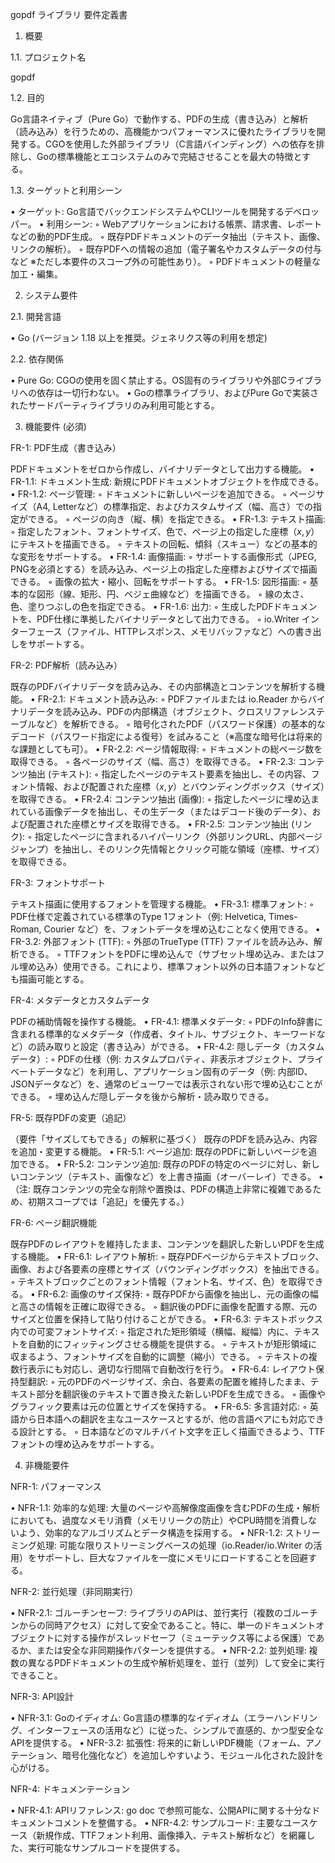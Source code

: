 gopdf ライブラリ 要件定義書


1. 概要


1.1. プロジェクト名

gopdf

1.2. 目的

Go言語ネイティブ（Pure Go）で動作する、PDFの生成（書き込み）と解析（読み込み）を行うための、高機能かつパフォーマンスに優れたライブラリを開発する。CGOを使用した外部ライブラリ（C言語バインディング）への依存を排除し、Goの標準機能とエコシステムのみで完結させることを最大の特徴とする。

1.3. ターゲットと利用シーン

• ターゲット: Go言語でバックエンドシステムやCLIツールを開発するデベロッパー。
• 利用シーン:
    ◦ Webアプリケーションにおける帳票、請求書、レポートなどの動的PDF生成。
    ◦ 既存PDFドキュメントのデータ抽出（テキスト、画像、リンクの解析）。
    ◦ 既存PDFへの情報の追加（電子署名やカスタムデータの付与など ※ただし本要件のスコープ外の可能性あり）。
    ◦ PDFドキュメントの軽量な加工・編集。

2. システム要件


2.1. 開発言語

• Go (バージョン 1.18 以上を推奨。ジェネリクス等の利用を想定)

2.2. 依存関係

• Pure Go: CGOの使用を固く禁止する。OS固有のライブラリや外部Cライブラリへの依存は一切行わない。
• Goの標準ライブラリ、およびPure Goで実装されたサードパーティライブラリのみ利用可能とする。

3. 機能要件 (必須)


FR-1: PDF生成（書き込み）

PDFドキュメントをゼロから作成し、バイナリデータとして出力する機能。
• FR-1.1: ドキュメント生成: 新規にPDFドキュメントオブジェクトを作成できる。
• FR-1.2: ページ管理:
    ◦ ドキュメントに新しいページを追加できる。
    ◦ ページサイズ（A4, Letterなど）の標準指定、およびカスタムサイズ（幅、高さ）での指定ができる。
    ◦ ページの向き（縦、横）を指定できる。
• FR-1.3: テキスト描画:
    ◦ 指定したフォント、フォントサイズ、色で、ページ上の指定した座標（$x, y$）にテキストを描画できる。
    ◦ テキストの回転、傾斜（スキュー）などの基本的な変形をサポートする。
• FR-1.4: 画像描画:
    ◦ サポートする画像形式（JPEG, PNGを必須とする）を読み込み、ページ上の指定した座標およびサイズで描画できる。
    ◦ 画像の拡大・縮小、回転をサポートする。
• FR-1.5: 図形描画:
    ◦ 基本的な図形（線、矩形、円、ベジェ曲線など）を描画できる。
    ◦ 線の太さ、色、塗りつぶしの色を指定できる。
• FR-1.6: 出力:
    ◦ 生成したPDFドキュメントを、PDF仕様に準拠したバイナリデータとして出力できる。
    ◦ io.Writer インターフェース（ファイル、HTTPレスポンス、メモリバッファなど）への書き出しをサポートする。

FR-2: PDF解析（読み込み）

既存のPDFバイナリデータを読み込み、その内部構造とコンテンツを解析する機能。
• FR-2.1: ドキュメント読み込み:
    ◦ PDFファイルまたは io.Reader からバイナリデータを読み込み、PDFの内部構造（オブジェクト、クロスリファレンステーブルなど）を解析できる。
    ◦ 暗号化されたPDF（パスワード保護）の基本的なデコード（パスワード指定による復号）を試みること（※高度な暗号化は将来的な課題としても可）。
• FR-2.2: ページ情報取得:
    ◦ ドキュメントの総ページ数を取得できる。
    ◦ 各ページのサイズ（幅、高さ）を取得できる。
• FR-2.3: コンテンツ抽出 (テキスト):
    ◦ 指定したページのテキスト要素を抽出し、その内容、フォント情報、および配置された座標（$x, y$）とバウンディングボックス（サイズ）を取得できる。
• FR-2.4: コンテンツ抽出 (画像):
    ◦ 指定したページに埋め込まれている画像データを抽出し、その生データ（またはデコード後のデータ）、および配置された座標とサイズを取得できる。
• FR-2.5: コンテンツ抽出 (リンク):
    ◦ 指定したページに含まれるハイパーリンク（外部リンクURL、内部ページジャンプ）を抽出し、そのリンク先情報とクリック可能な領域（座標、サイズ）を取得できる。

FR-3: フォントサポート

テキスト描画に使用するフォントを管理する機能。
• FR-3.1: 標準フォント:
    ◦ PDF仕様で定義されている標準のType 1フォント（例: Helvetica, Times-Roman, Courier など）を、フォントデータを埋め込むことなく使用できる。
• FR-3.2: 外部フォント (TTF):
    ◦ 外部のTrueType (TTF) ファイルを読み込み、解析できる。
    ◦ TTFフォントをPDFに埋め込んで（サブセット埋め込み、またはフル埋め込み）使用できる。これにより、標準フォント以外の日本語フォントなども描画可能とする。

FR-4: メタデータとカスタムデータ

PDFの補助情報を操作する機能。
• FR-4.1: 標準メタデータ:
    ◦ PDFのInfo辞書に含まれる標準的なメタデータ（作成者、タイトル、サブジェクト、キーワードなど）の読み取りと設定（書き込み）ができる。
• FR-4.2: 隠しデータ（カスタムデータ）:
    ◦ PDFの仕様（例: カスタムプロパティ、非表示オブジェクト、プライベートデータなど）を利用し、アプリケーション固有のデータ（例: 内部ID、JSONデータなど）を、通常のビューワーでは表示されない形で埋め込むことができる。
    ◦ 埋め込んだ隠しデータを後から解析・読み取りできる。

FR-5: 既存PDFの変更（追記）

（要件「サイズしてもできる」の解釈に基づく）
既存のPDFを読み込み、内容を追加・変更する機能。
• FR-5.1: ページ追加: 既存のPDFに新しいページを追加できる。
• FR-5.2: コンテンツ追加: 既存のPDFの特定のページに対し、新しいコンテンツ（テキスト、画像など）を上書き描画（オーバーレイ）できる。
• （注: 既存コンテンツの完全な削除や置換は、PDFの構造上非常に複雑であるため、初期スコープでは「追記」を優先する。）

FR-6: ページ翻訳機能

既存PDFのレイアウトを維持したまま、コンテンツを翻訳した新しいPDFを生成する機能。
• FR-6.1: レイアウト解析:
    ◦ 既存PDFページからテキストブロック、画像、および各要素の座標とサイズ（バウンディングボックス）を抽出できる。
    ◦ テキストブロックごとのフォント情報（フォント名、サイズ、色）を取得できる。
• FR-6.2: 画像のサイズ保持:
    ◦ 既存PDFから画像を抽出し、元の画像の幅と高さの情報を正確に取得できる。
    ◦ 翻訳後のPDFに画像を配置する際、元のサイズと位置を保持して貼り付けることができる。
• FR-6.3: テキストボックス内での可変フォントサイズ:
    ◦ 指定された矩形領域（横幅、縦幅）内に、テキストを自動的にフィッティングさせる機能を提供する。
    ◦ テキストが矩形領域に収まるよう、フォントサイズを自動的に調整（縮小）できる。
    ◦ テキストの複数行表示にも対応し、適切な行間隔で自動改行を行う。
• FR-6.4: レイアウト保持型翻訳:
    ◦ 元のPDFのページサイズ、余白、各要素の配置を維持したまま、テキスト部分を翻訳後のテキストで置き換えた新しいPDFを生成できる。
    ◦ 画像やグラフィック要素は元の位置とサイズを保持する。
• FR-6.5: 多言語対応:
    ◦ 英語から日本語への翻訳を主なユースケースとするが、他の言語ペアにも対応できる設計とする。
    ◦ 日本語などのマルチバイト文字を正しく描画できるよう、TTFフォントの埋め込みをサポートする。

4. 非機能要件


NFR-1: パフォーマンス

• NFR-1.1: 効率的な処理: 大量のページや高解像度画像を含むPDFの生成・解析においても、過度なメモリ消費（メモリリークの防止）やCPU時間を消費しないよう、効率的なアルゴリズムとデータ構造を採用する。
• NFR-1.2: ストリーミング処理: 可能な限りストリーミングベースの処理（io.Reader/io.Writer の活用）をサポートし、巨大なファイルを一度にメモリにロードすることを回避する。

NFR-2: 並行処理（非同期実行）

• NFR-2.1: ゴルーチンセーフ: ライブラリのAPIは、並行実行（複数のゴルーチンからの同時アクセス）に対して安全であること。特に、単一のドキュメントオブジェクトに対する操作がスレッドセーフ（ミューテックス等による保護）であるか、または安全な非同期操作パターンを提供する。
• NFR-2.2: 並列処理: 複数の異なるPDFドキュメントの生成や解析処理を、並行（並列）して安全に実行できること。

NFR-3: API設計

• NFR-3.1: Goのイディオム: Go言語の標準的なイディオム（エラーハンドリング、インターフェースの活用など）に従った、シンプルで直感的、かつ型安全なAPIを提供する。
• NFR-3.2: 拡張性: 将来的に新しいPDF機能（フォーム、アノテーション、暗号化強化など）を追加しやすいよう、モジュール化された設計を心がける。

NFR-4: ドキュメンテーション

• NFR-4.1: APIリファレンス: go doc で参照可能な、公開APIに関する十分なドキュメントコメントを整備する。
• NFR-4.2: サンプルコード: 主要なユースケース（新規作成、TTFフォント利用、画像挿入、テキスト解析など）を網羅した、実行可能なサンプルコードを提供する。

